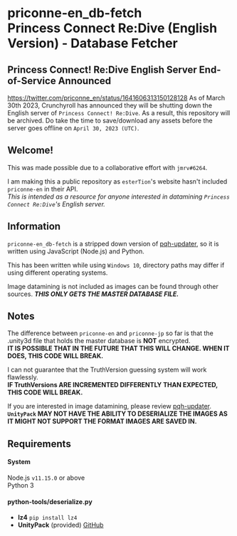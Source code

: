 # priconne-en_db-fetch<br>Princess Connect Re:Dive (English Version) - Database Fetcher

## Princess Connect! Re:Dive English Server End-of-Service Announced
<https://twitter.com/priconne_en/status/1641606313150128128>
As of March 30th 2023, Crunchyroll has announced they will be shutting down the English server of `Princess Connect! Re:Dive`. As a result, this repository will be archived.
Do take the time to save/download any assets before the server goes offline on `April 30, 2023 (UTC)`.

## Welcome!
This was made possible due to a collaborative effort with `jmrv#6264`.

I am making this a public repository as `esterTion`'s website hasn't included `priconne-en` in their API.<br>
*This is intended as a resource for anyone interested in datamining `Princess Connect Re:Dive`'s English server.*

## Information
`priconne-en_db-fetch` is a stripped down version of [pqh-updater](https://github.com/Expugn/pqh-updater), so it is written using JavaScript (Node.js) and Python.

This has been written while using `Windows 10`, directory paths may differ if using different operating systems.

Image datamining is not included as images can be found through other sources. ***THIS ONLY GETS THE MASTER DATABASE FILE.***

## Notes
The difference between `priconne-en` and `priconne-jp` so far is that the .unity3d file that holds the master database is **NOT** encrypted.<br>
**IT IS POSSIBLE THAT IN THE FUTURE THAT THIS WILL CHANGE. WHEN IT DOES, THIS CODE WILL BREAK.**

I can not guarantee that the TruthVersion guessing system will work flawlessly.<br>
**IF TruthVersions ARE INCREMENTED DIFFERENTLY THAN EXPECTED, THIS CODE WILL BREAK.**

If you are interested in image datamining, please review [pqh-updater](https://github.com/Expugn/pqh-updater).<br>
**`UnityPack` MAY NOT HAVE THE ABILITY TO DESERIALIZE THE IMAGES AS IT MIGHT NOT SUPPORT THE FORMAT IMAGES ARE SAVED IN.**

## Requirements
#### System
Node.js `v11.15.0` or above<br>
Python 3

#### python-tools/deserialize.py
- **lz4** `pip install lz4`
- **UnityPack** (provided) [GitHub](https://github.com/HearthSim/UnityPack)
